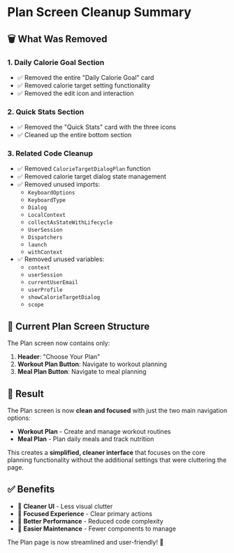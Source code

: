 # Plan Screen Cleanup Summary

## 🗑️ What Was Removed

### 1. **Daily Calorie Goal Section**

- ✅ Removed the entire "Daily Calorie Goal" card
- ✅ Removed calorie target setting functionality
- ✅ Removed the edit icon and interaction

### 2. **Quick Stats Section**

- ✅ Removed the "Quick Stats" card with the three icons
- ✅ Cleaned up the entire bottom section

### 3. **Related Code Cleanup**

- ✅ Removed `CalorieTargetDialogPlan` function
- ✅ Removed calorie target dialog state management
- ✅ Removed unused imports:
  - `KeyboardOptions`
  - `KeyboardType`
  - `Dialog`
  - `LocalContext`
  - `collectAsStateWithLifecycle`
  - `UserSession`
  - `Dispatchers`
  - `launch`
  - `withContext`
- ✅ Removed unused variables:
  - `context`
  - `userSession`
  - `currentUserEmail`
  - `userProfile`
  - `showCalorieTargetDialog`
  - `scope`

## 📱 Current Plan Screen Structure

The Plan screen now contains only:

1. **Header**: "Choose Your Plan"
2. **Workout Plan Button**: Navigate to workout planning
3. **Meal Plan Button**: Navigate to meal planning

## 🎯 Result

The Plan screen is now **clean and focused** with just the two main navigation options:

- **Workout Plan** - Create and manage workout routines
- **Meal Plan** - Plan daily meals and track nutrition

This creates a **simplified, cleaner interface** that focuses on the core planning functionality without the additional settings that were cluttering the page.

## ✅ Benefits

- 🔹 **Cleaner UI** - Less visual clutter
- 🔹 **Focused Experience** - Clear primary actions
- 🔹 **Better Performance** - Reduced code complexity
- 🔹 **Easier Maintenance** - Fewer components to manage

The Plan page is now streamlined and user-friendly! 🚀
